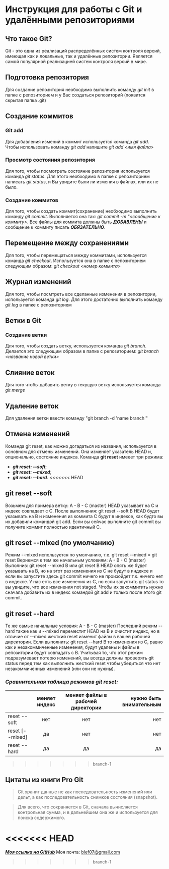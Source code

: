 # Инструкция для работы с Git и удалёнными репозиториями

## Что такое Git?
Git - это одна из реализаций распределённых систем контроля версий, имеющая как и локальные, так и удалённые репозитории. Является самой популярной реализацией систем контроля версий в мире.
## Подготовка репозитория
Для создание репозитория необходимо выполнить команду *git init*  в папке с репозиторием и у Вас создаться репозиторий (появится скрытая папка .git)

## Создание коммитов

### Git add
Для добавления измений в коммит используется команда *git add*. Чтобы использовать команду *git add* напишите *git add <имя файла>*

### Просмотр состояния репозитория
Для того, чтобы посмотреть состояние репозитория используется команда *git status*. Для этого необходимо в папке с репозиторием написать *git status*, и Вы увидите были ли измения в файлах, или их не было.

### Создание коммитов
Для того, чтобы создать коммит(сохранение) необходимо выполнить команду *git commit*. Выполняется она так: *git commit -m "<сообщение к коммиту>*. Все файлы для коммита должны быть ***ДОБАВЛЕНЫ*** и сообщение к коммиту писать ***ОБЯЗАТЕЛЬНО***.

## Перемещение между сохранениями
Для того, чтобы перемещаться между коммитами, используется команда *git checkout*. Используется она в папке с пепозиторием следующим образом: *git checkout <номер коммита>*

## Журнал изменений
Для того, чтобы посмтреть все сделанные изменения в репозитории, используется команда *git log*. Для этого достаточно выполнить команду *git log* в папке с репозиторием

## Ветки в Git

### Создание ветки

Для того, чтобы создать ветку, используется команда *git branch*. Делается это следующим образом в папке с репозиторием: *git branch <название новой ветки>*

## Слияние веток

Для того чтобы дабавить ветку в текущую ветку используется команда *git merge <name branch>*

## Удаление веток
Для удаления ветки ввести команду "git branch -d 'name branch'"

## Отмена изменений
Команда git reset, как можно догадаться из названия, используется в основном для отмены изменений. Она изменяет указатель HEAD и, опционально, состояние индекса.
Команда **git reset** имееет три режима:
* ***git reset: --soft***;
* ***git reset: --mixed***;
* ***git reset: --hard***.
<<<<<<< HEAD
## **git reset --soft**
Возьмем для примера ветку:
A - B - C (master)
HEAD указывает на C и индекс совпадает с C.
После выполнения: git reset --soft B
HEAD будет указывать на B и изменения из коммита C будут в индексе, как будто вы их добавили командой git add. Если вы сейчас выполните git commit вы получите коммит полностью идентичный C.
## **git reset --mixed (по умолчанию)**
Режим --mixed используется по умолчанию, т.е. git reset --mixed = git reset
Вернемся к тем же начальным условиям:
A - B - C (master)
Выполнив: git reset --mixed B или git reset B
HEAD опять же будет указывать на B, но на этот раз изменения из С не будут в индексе и если вы запустите здесь git commit ничего не произойдет т.к. ничего нет в индексе. У нас есть все изменения из С, но если запустить git status то вы увидите, что все изменения not staged. Чтобы их закоммитить нужно сначала добавить их в индекс командой git add и только после этого git commit.
## **git reset --hard**
Те же самые начальные условия:
A - B - C (master)
Последний режим --hard также как и --mixed переместит HEAD на В и очистит индекс, но в отличие от --mixed жесткий reset изменит файлы в вашей рабочей директории.
Если выполнить: git reset --hard B
то изменения из С, равно как и незакоммиченные изменения, будут удалены и файлы в репозитории будут совпадать с B. Учитывая то, что этот режим подразумевает потерю изменений, вы всегда должны проверять git status перед тем как выполнить жесткий reset чтобы убедиться что нет незакоммиченных изменений (или они не нужны).


### ***Сравнительная таблица режимов git reset:***

|            | меняет индекс | меняет файлы в рабочей директории | нужно быть внимательным |
|------------|:-------------:|:---------------------------------:|------------------------:|
|reset --soft|	нет          |	нет                              |	нет                    |
|reset [--mixed]|	да       |	нет                              |	нет                    |
|reset --hard|	да           |	да                               |	да                     |

>>>>>>> branch-1

## Цитаты из книги **Pro Git**
>Git хранит данные не как последовательность изменений или дельт, 
>а как последовательность снимков состояния (snapshot).

>Для всего, что сохраняется в Git, 
>сначала вычисляется контрольная сумма, 
>и в дальнейшем она же и используется для поиска содержимого.

<<<<<<< HEAD
=======
***[Моя ссылка на GitHub](https://github.com/Lenur/ 'Мой GitHub')***
Моя почта: <blef07@gmail.com>
>>>>>>> branch-1

